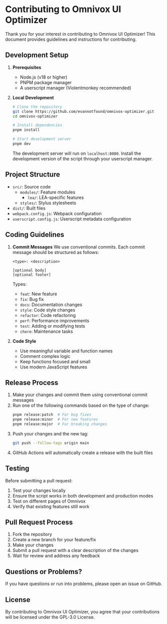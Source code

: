 # Contributing to Omnivox UI Optimizer

Thank you for your interest in contributing to Omnivox UI Optimizer! This document provides guidelines and instructions for contributing.

## Development Setup

1. **Prerequisites**
   - Node.js (v18 or higher)
   - PNPM package manager
   - A userscript manager (Violentmonkey recommended)

2. **Local Development**
   ```bash
   # Clone the repository
   git clone https://github.com/evannotfound/omnivox-optimizer.git
   cd omnivox-optimizer

   # Install dependencies
   pnpm install

   # Start development server
   pnpm dev
   ```

   The development server will run on `localhost:8080`. Install the development version of the script through your userscript manager.

## Project Structure

- `src/`: Source code
  - `modules/`: Feature modules
    - `lea/`: LEA-specific features
  - `styles/`: Stylus stylesheets
- `dist/`: Built files
- `webpack.config.js`: Webpack configuration
- `userscript.config.js`: Userscript metadata configuration

## Coding Guidelines

1. **Commit Messages**
   We use conventional commits. Each commit message should be structured as follows:
   ```
   <type>: <description>

   [optional body]
   [optional footer]
   ```
   Types:
   - `feat`: New feature
   - `fix`: Bug fix
   - `docs`: Documentation changes
   - `style`: Code style changes
   - `refactor`: Code refactoring
   - `perf`: Performance improvements
   - `test`: Adding or modifying tests
   - `chore`: Maintenance tasks

2. **Code Style**
   - Use meaningful variable and function names
   - Comment complex logic
   - Keep functions focused and small
   - Use modern JavaScript features

## Release Process

1. Make your changes and commit them using conventional commit messages
2. Run one of the following commands based on the type of change:
   ```bash
   pnpm release:patch  # For bug fixes
   pnpm release:minor  # For new features
   pnpm release:major  # For breaking changes
   ```
3. Push your changes and the new tag:
   ```bash
   git push --follow-tags origin main
   ```
4. GitHub Actions will automatically create a release with the built files

## Testing

Before submitting a pull request:
1. Test your changes locally
2. Ensure the script works in both development and production modes
3. Test on different pages of Omnivox
4. Verify that existing features still work

## Pull Request Process

1. Fork the repository
2. Create a new branch for your feature/fix
3. Make your changes
4. Submit a pull request with a clear description of the changes
5. Wait for review and address any feedback

## Questions or Problems?

If you have questions or run into problems, please open an issue on GitHub.

## License

By contributing to Omnivox UI Optimizer, you agree that your contributions will be licensed under the GPL-3.0 License.
